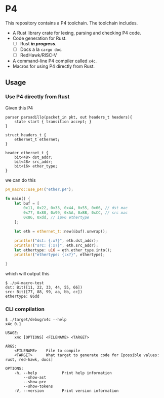 # P4

This repository contains a P4 toolchain. The toolchain includes.

- A Rust library crate for lexing, parsing and checking P4 code.
- Code generation for Rust.
  - [ ] Rust **_in progress_**.
  - [ ] Docs a la `cargo doc`.
  - [ ] RedHawk/RISC-V
- A command-line P4 compiler called `x4c`.
- Macros for using P4 directly from Rust.


## Usage

### Use P4 directly from Rust

Given this P4

```p4
parser parsadillo(packet_in pkt, out headers_t headers){
    state start { transition accept; }
}

struct headers_t {
    ethernet_t ethernet;
}

header ethernet_t {
    bit<48> dst_addr;
    bit<48> src_addr;
    bit<16> ether_type;
}
```

we can do this

```rust
p4_macro::use_p4!("ether.p4");

fn main() {
    let buf = [
        0x11, 0x22, 0x33, 0x44, 0x55, 0x66, // dst mac
        0x77, 0x88, 0x99, 0xAA, 0xBB, 0xCC, // src mac
        0x86, 0xdd, // ipv6 ethertype
    ];

    let eth = ethernet_t::new(&buf).unwrap();

    println!("dst: {:x?}", eth.dst_addr);
    println!("src: {:x?}", eth.src_addr);
    let ethertype: u16 = eth.ether_type.into();
    println!("ethertype: {:x?}", ethertype);

}
```

which will output this

```
$ ./p4-macro-test
dst: Bit([11, 22, 33, 44, 55, 66])
src: Bit([77, 88, 99, aa, bb, cc])
ethertype: 86dd
```

### CLI compilation
```
$ ./target/debug/x4c --help
x4c 0.1

USAGE:
    x4c [OPTIONS] <FILENAME> <TARGET>

ARGS:
    <FILENAME>    File to compile
    <TARGET>      What target to generate code for [possible values: rust, red-hawk, docs]

OPTIONS:
    -h, --help           Print help information
        --show-ast
        --show-pre
        --show-tokens
    -V, --version        Print version information
```
